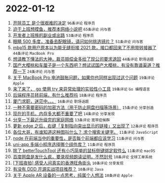 # 2022-01-12

1. [开除员工 是个很艰难的决定](https://www.v2ex.com/t/827766) `96条评论` `程序员`
1. [迫于上班想摸鱼，推荐本网络小说吧](https://www.v2ex.com/t/827733) `65条评论` `问与答`
1. [开发者上班族的副业或出路](https://www.v2ex.com/t/827727) `53条评论` `程序员`
1. [眼睛 500 多度，准备去配眼镜，请问如何挑选镜片？](https://www.v2ex.com/t/827754) `51条评论` `问与答`
1. [mbp15 款用户原本以为能无缝衔接 2021 款，接口都回来了不用带转接器了](https://www.v2ex.com/t/827770) `44条评论` `MacBook Pro`
1. [想请教下懂法的大神，裁员赔偿金多给了现公司要求退回](https://www.v2ex.com/t/827761) `44条评论` `职场话题`
1. [国产大樱桃和车厘子是一个东西吧？想试试国产大樱桃，有没有靠谱渠道？推荐一下](https://www.v2ex.com/t/827774) `24条评论` `问与答`
1. [关于 MacBook Pro 电池鼓胀问题，如果你也同样出现过这个问题](https://www.v2ex.com/t/827801) `19条评论` `Apple`
1. [来了来了， go 使用 try 来异常处理的实验性小工具](https://www.v2ex.com/t/827724) `19条评论` `Go 编程语言`
1. [后端程序员转前端，有什么推荐吗](https://www.v2ex.com/t/827797) `18条评论` `程序员`
1. [厦门求职，迷茫中。。。](https://www.v2ex.com/t/827751) `16条评论` `职场话题`
1. [一种不需要密码的加密方法（用于防止网盘扫描等场景）](https://www.v2ex.com/t/827768) `15条评论` `分享创造`
1. [现在的手机，内存多大都不重要了吧](https://www.v2ex.com/t/827799) `14条评论` `分享发现`
1. [分享一下最近升级完的家庭网络](https://www.v2ex.com/t/827740) `13条评论` `宽带症候群`
1. [更新 edge 之后，右键「复制指向突出显示的链接」又出现了](https://www.v2ex.com/t/827762) `12条评论` `程序员`
1. [各位大哥，有谁知道这种图叫什么？ 求个搜索关键字。](https://www.v2ex.com/t/827814) `11条评论` `JavaScript`
1. [node 在前端当中的重要性，是否每个前端都应该学习](https://www.v2ex.com/t/827800) `11条评论` `问与答`
1. [uni-app 多端小程序选择哪个组件库？](https://www.v2ex.com/t/827722) `11条评论` `程序员`
1. [除了 betterTouchTool 还有小巧简单的鼠标侧键绑定软件么](https://www.v2ex.com/t/827719) `11条评论` `macOS`
1. [百度网盘是发什么疯，要录视频朗读证明，不然封号](https://www.v2ex.com/t/827793) `10条评论` `全球工单系统`
1. [[下班夜拍] 感受人间真实的香港旺角街头](https://www.v2ex.com/t/827773) `10条评论` `分享发现`
1. [有没有 DDD 开源实战项目推荐？](https://www.v2ex.com/t/827771) `10条评论` `Java`
1. [关于 Apple AR 设备的一点思考，纯属个人想法](https://www.v2ex.com/t/827750) `10条评论` `Apple`
